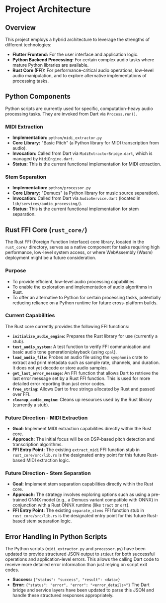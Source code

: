 # Project Architecture

## Overview

This project employs a hybrid architecture to leverage the strengths of different technologies:
- **Flutter Frontend:** For the user interface and application logic.
- **Python Backend Processing:** For certain complex audio tasks where mature Python libraries are available.
- **Rust Core (FFI):** For performance-critical audio operations, low-level audio manipulation, and to explore alternative implementations of processing tasks.

## Python Components

Python scripts are currently used for specific, computation-heavy audio processing tasks. They are invoked from Dart via `Process.run()`.

### MIDI Extraction

- **Implementation:** `python/midi_extractor.py`
- **Core Library:** "Basic Pitch" (a Python library for MIDI transcription from audio).
- **Invocation:** Called from Dart via `MidiExtractorBridge.dart`, which is managed by `MidiEngine.dart`.
- **Status:** This is the current functional implementation for MIDI extraction.

### Stem Separation

- **Implementation:** `python/processor.py`
- **Core Library:** "Demucs" (a Python library for music source separation).
- **Invocation:** Called from Dart via `AudioService.dart` (located in `lib/services/audio_processing/`).
- **Status:** This is the current functional implementation for stem separation.

## Rust FFI Core (`rust_core/`)

The Rust FFI (Foreign Function Interface) core library, located in the `rust_core/` directory, serves as a native component for tasks requiring high performance, low-level system access, or where WebAssembly (Wasm) deployment might be a future consideration.

### Purpose

- To provide efficient, low-level audio processing capabilities.
- To enable the exploration and implementation of audio algorithms in Rust.
- To offer an alternative to Python for certain processing tasks, potentially reducing reliance on a Python runtime for future cross-platform builds.

### Current Capabilities

The Rust core currently provides the following FFI functions:
- **`initialize_audio_engine`:** Prepares the Rust library for use (currently a stub).
- **`test_audio_system`:** A test function to verify FFI communication and basic audio tone generation/playback (using `cpal`).
- **`load_audio_file`:** Probes an audio file using the `symphonia` crate to extract and print metadata such as sample rate, channels, and duration. It does not yet decode or store audio samples.
- **`get_last_error_message`:** An FFI function that allows Dart to retrieve the last error message set by a Rust FFI function. This is used for more detailed error reporting than just error codes.
- **`free_string`:** Allows Dart to free strings allocated by Rust and passed over FFI.
- **`cleanup_audio_engine`:** Cleans up resources used by the Rust library (currently a stub).

### Future Direction - MIDI Extraction

- **Goal:** Implement MIDI extraction capabilities directly within the Rust core.
- **Approach:** The initial focus will be on DSP-based pitch detection and transcription algorithms.
- **FFI Entry Point:** The existing `extract_midi` FFI function stub in `rust_core/src/lib.rs` is the designated entry point for this future Rust-based MIDI extraction logic.

### Future Direction - Stem Separation

- **Goal:** Implement stem separation capabilities directly within the Rust core.
- **Approach:** The strategy involves exploring options such as using a pre-trained ONNX model (e.g., a Demucs variant compatible with ONNX) in conjunction with a Rust ONNX runtime (like `tract` or `ort`).
- **FFI Entry Point:** The existing `separate_stems` FFI function stub in `rust_core/src/lib.rs` is the designated entry point for this future Rust-based stem separation logic.

## Error Handling in Python Scripts

The Python scripts (`midi_extractor.py` and `processor.py`) have been updated to provide structured JSON output to `stdout` for both successful operations and application-level errors. This allows the calling Dart code to receive more detailed error information than just relying on script exit codes.
- **Success:** `{"status": "success", "result": <data>}`
- **Error:** `{"status": "error", "error": "<error_details>"}`
The Dart bridge and service layers have been updated to parse this JSON and handle these structured responses appropriately.

